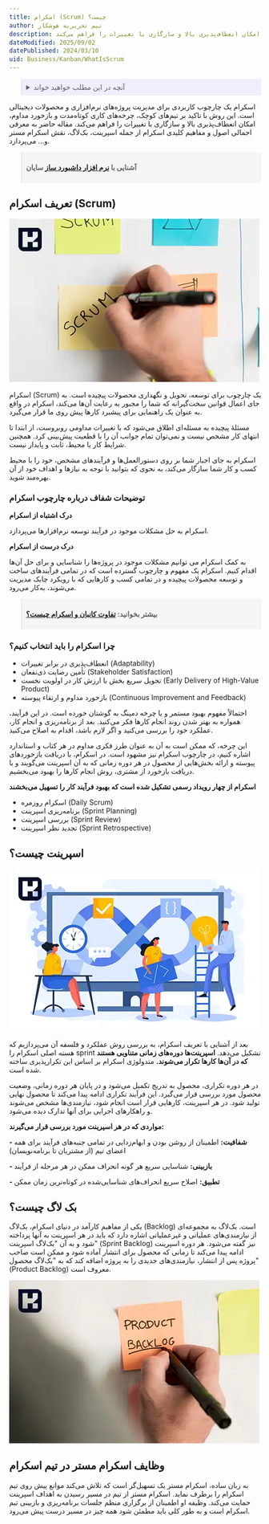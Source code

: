 ```yaml
---
title: اسکرام (Scrum) چیست؟
author: تیم تحریریه هوشکار
description: اسکرام یک چارچوب کاربردی برای مدیریت پروژه‌های نرم‌افزاری و محصولات دیجیتالی است. این روش با تاکید بر تیم‌های کوچک، چرخه‌های کاری کوتاه‌مدت و بازخورد مداوم، امکان انعطاف‌پذیری بالا و سازگاری با تغییرات را فراهم می‌کند.
dateModified: 2025/09/02
datePublished: 2024/03/10
uid: Business/Kanban/WhatIsScrum
---
```


<blockquote style="background-color:#eeeefc; padding:0.5rem">
<details>
  <summary>آنچه در این مطلب خواهید خواند</summary>
  <ul>
    <li>تعریف اسکرام (Scrum)</li>
    <li>توضیحات شفاف درباره چارچوب اسکرام</li>
    <li>چرا اسکرام را باید انتخاب کنیم؟</li>
    <li>اسپرینت چیست؟</li>
    <li>بک لاگ چیست؟</li>
    <li>وظایف اسکرام مستر در تیم اسکرام</li>
  </ul>
</details>
</blockquote>

اسکرام یک چارچوب کاربردی برای مدیریت پروژه‌های نرم‌افزاری و محصولات دیجیتالی است. این روش با تاکید بر تیم‌های کوچک، چرخه‌های کاری کوتاه‌مدت و بازخورد مداوم، امکان انعطاف‌پذیری بالا و سازگاری با تغییرات را فراهم می‌کند. مقاله حاضر به معرفی اجمالی اصول و مفاهیم کلیدی اسکرام از جمله اسپرینت، بک‌لاگ، نقش اسکرام مستر و... می‌پردازد.

<blockquote style="background-color:#f5f5f5; padding:0.5rem">
<p><strong>آشنایی با <a href="https://www.hooshkar.com/Software/Sayan/Package/Industrial" target="_blank">نرم افزار داشبورد ساز</a> سایان</p></strong></blockquote>

## تعریف اسکرام (Scrum)

![اسکرام چیست؟](./Images/WhatIsScrum.webp)

اسکرام (Scrum) یک چارچوب برای توسعه، تحویل و نگهداری محصولات پیچیده است. به جای اعمال قوانین سخت‌گیرانه که شما را مجبور به رعایت آن‌ها می‌کند، اسکرام در واقع به عنوان یک راهنمایی برای پیشبرد کارها پیش روی ما قرار می‌گیرد.

مسئلۀ پیچیده به مسئله‌ای اطلاق می‌شود که با تغییرات مداومی روبروست، از ابتدا تا انتهای کار مشخص نیست و نمی‌توان تمام جوانب آن را با قطعیت پیش‌بینی کرد. همچنین شرایط کار یا محیط، ثابت و پایدار نیست.

اسکرام به جای اجبار شما بر روی دستورالعمل‌ها و فرآیندهای مشخص، خود را با محیط کسب و کار شما سازگار می‌کند، به نحوی که بتوانید با توجه به نیازها و اهداف خود از آن بهره‌مند شوید.

### توضیحات شفاف درباره چارچوب اسکرام

**درک اشتباه از اسکرام**

اسکرام به حل مشکلات موجود در فرآیند توسعه نرم‌افزارها می‌پردازد.

**درک درست از اسکرام**

به کمک اسکرام می توانیم مشکلات موجود در پروژه‌ها را شناسایی و برای حل آن‌ها اقدام کنیم. اسکرام یک مفهوم و چارچوب گسترده است که در تمامی فرآیندهای ساخت و توسعه محصولات پیچیده و در تمامی کسب و کارهایی که با رویکرد چابک مدیریت می‌شوند، به‌کار می‌رود.

<blockquote style="background-color:#f5f5f5; padding:0.5rem">
<p><strong>بیشتر بخوانید: <a href="https://www.hooshkar.com/Wiki/Business/KanbanVsScrum" target="_blank">تفاوت کانبان و اسکرام چیست؟</a></p></strong>
</blockquote>

### چرا اسکرام را باید انتخاب کنیم؟

-	انعطاف‌پذیری در برابر تغییرات (Adaptability)
-	تأمین رضایت ذی‌نفعان (Stakeholder Satisfaction)
-	تحویل سریع بخش با ارزش کار در اولویت نخست (Early Delivery of High-Value Product)
-	بازخورد مداوم و ارتقاء پیوسته (Continuous Improvement and Feedback)

احتمالاً مفهوم بهبود مستمر و یا چرخه دمینگ به گوشتان خورده است. در این فرآیند، همواره به بهتر شدن روند انجام کارها فکر می‌کنید. بعد از برنامه‌ریزی و انجام کار، عملکرد خود را بررسی می‌کنید و اگر لازم باشد، اقدام به اصلاح می‌کنید.

این چرخه، که ممکن است به آن به عنوان طرز فکری مداوم در هر کتاب و استاندارد اشاره کنیم، در چارچوب اسکرام نیز مشهود است. در اسکرام، با دریافت بازخوردهای پیوسته و ارائه بخش‌هایی از محصول در هر دوره زمانی که به آن اسپرینت می‌گویند و با دریافت بازخورد از مشتری، روش انجام کارها را بهبود می‌بخشیم.

 **اسکرام از چهار رویداد رسمی تشکیل شده است که بهبود فرآیند کار را تسهیل می‌بخشند**

-	اسکرام روزمره (Daily Scrum)
-	برنامه‌ریزی اسپرینت (Sprint Planning)
-	بررسی اسپرینت (Sprint Review)
-	تجدید نظر اسپرینت (Sprint Retrospective)

## اسپرینت چیست؟

![اسپرینت](./Images/Sprint.webp)

بعد از آشنایی با تعریف اسکرام، به بررسی روش عملکرد و فلسفه آن می‌پردازیم که هسته اصلی اسکرام را sprint تشکیل می‌دهد. **اسپرینت‌ها دوره‌های زمانی متناوبی هستند که در آن‌ها کارها تکرار می‌شوند.** متدولوژی اسکرام بر اساس این تکرارپذیری ساخته شده است. 

در هر دوره تکراری، محصول به تدریج تکمیل می‌شود و در پایان هر دوره زمانی، وضعیت محصول مورد بررسی قرار می‌گیرد. این فرآیند تکراری ادامه پیدا می‌کند تا محصول نهایی تولید شود. در هر اسپرینت، کارهایی قرار است انجام شود، نیازمندی‌ها مشخص می‌شوند و راهکارهای اجرایی برای آنها تدارک دیده می‌شود.

**مواردی که در هر اسپرینت مورد بررسی قرار می‌گیرند:**

**-	شفافیت:** اطمینان از روشن بودن و ابهام‌زدایی در تمامی جنبه‌های فرآیند برای همه اعضای تیم (از مشتریان تا برنامه‌نویسان)

**-	بازبینی:** شناسایی سریع هر گونه انحراف ممکن در هر مرحله از فرآیند

**-	تطبیق:** اصلاح سریع انحراف‌های شناسایی‌شده در کوتاه‌ترین زمان ممکن

## بک لاگ چیست؟

یکی از مفاهیم کارآمد در دنیای اسکرام، بک‌لاگ (Backlog) است. بک‌لاگ به مجموعه‌ای از نیازمندی‌های عملیاتی و غیرعملیاتی اشاره دارد که باید در هر اسپرینت به آنها پرداخته شود و به آن "بک‌لاگ اسپرینت" (Sprint Backlog) نیز گفته می‌شود. هر دوره اسپرینت ادامه پیدا می‌کند تا زمانی که محصول برای انتشار آماده شود و ممکن است صاحب پروژه پس از انتشار، نیازمندی‌های جدیدی را به پروژه اضافه کند که به "بک‌لاگ محصول" (Product Backlog) معروف است.

![بک لاگ](./Images/Backlog.webp)

## وظایف اسکرام مستر در تیم اسکرام

به زبان ساده، اسکرام مستر یک تسهیل‌گر است که تلاش می‌کند موانع پیش روی تیم اسکرام را برطرف نماید. اسکرام مستر از تیم در مسیر رسیدن به اهداف اسپرینت حمایت می‌کند. وظیفه او اطمینان از برگزاری منظم جلسات برنامه‌ریزی و بازبینی تیم اسکرام است و به طور کلی باید مطمئن شود همه چیز در مسیر درست پیش می‌رود.